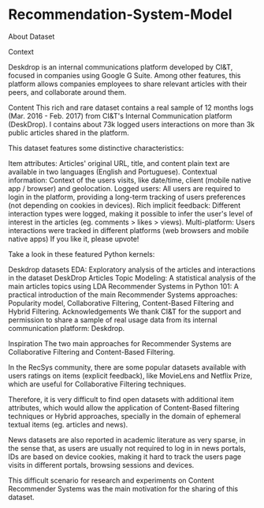 # Recommendation-System-Model

About Dataset

Context

Deskdrop is an internal communications platform developed by CI&T, focused in companies using Google G Suite. Among other features, this platform allows companies employees to share relevant articles with their peers, and collaborate around them.

Content
This rich and rare dataset contains a real sample of 12 months logs (Mar. 2016 - Feb. 2017) from CI&T's Internal Communication platform (DeskDrop).
I contains about 73k logged users interactions on more than 3k public articles shared in the platform.

This dataset features some distinctive characteristics:

Item attributes: Articles' original URL, title, and content plain text are available in two languages (English and Portuguese).
Contextual information: Context of the users visits, like date/time, client (mobile native app / browser) and geolocation.
Logged users: All users are required to login in the platform, providing a long-term tracking of users preferences (not depending on cookies in devices).
Rich implicit feedback: Different interaction types were logged, making it possible to infer the user's level of interest in the articles (eg. comments > likes > views).
Multi-platform: Users interactions were tracked in different platforms (web browsers and mobile native apps)
If you like it, please upvote!

Take a look in these featured Python kernels:

Deskdrop datasets EDA: Exploratory analysis of the articles and interactions in the dataset
DeskDrop Articles Topic Modeling: A statistical analysis of the main articles topics using LDA
Recommender Systems in Python 101: A practical introduction of the main Recommender Systems approaches: Popularity model, Collaborative Filtering, Content-Based Filtering and Hybrid Filtering.
Acknowledgements
We thank CI&T for the support and permission to share a sample of real usage data from its internal communication platform: Deskdrop.

Inspiration
The two main approaches for Recommender Systems are Collaborative Filtering and Content-Based Filtering.

In the RecSys community, there are some popular datasets available with users ratings on items (explicit feedback), like MovieLens and Netflix Prize, which are useful for Collaborative Filtering techniques.

Therefore, it is very difficult to find open datasets with additional item attributes, which would allow the application of Content-Based filtering techniques or Hybrid approaches, specially in the domain of ephemeral textual items (eg. articles and news).

News datasets are also reported in academic literature as very sparse, in the sense that, as users are usually not required to log in in news portals, IDs are based on device cookies, making it hard to track the users page visits in different portals, browsing sessions and devices.

This difficult scenario for research and experiments on Content Recommender Systems was the main motivation for the sharing of this dataset.
